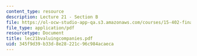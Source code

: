 ```yaml
---
content_type: resource
description: Lecture 21 - Section B
file: https://ol-ocw-studio-app-qa.s3.amazonaws.com/courses/15-402-finance-theory-ii-spring-2003/345f9d39b33d8e28221c96c984acaeca_lec21bvaluingcompanies.pdf
file_type: application/pdf
resourcetype: Document
title: lec21bvaluingcompanies.pdf
uid: 345f9d39-b33d-8e28-221c-96c984acaeca
---
```

